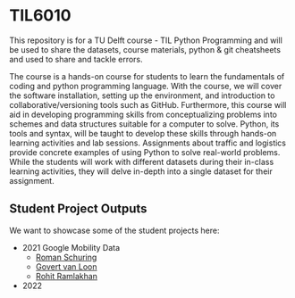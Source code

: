 # TIL6010

This repository is for a TU Delft course - TIL Python Programming and will be used to share the datasets, course materials, python & git cheatsheets and used to share and tackle errors.

The course is a hands-on course for students to learn the fundamentals of coding and python programming language. With the course, we will cover the software installation, setting up the environment, and introduction to collaborative/versioning tools such as GitHub. Furthermore, this course will aid in developing programming skills from conceptualizing problems into schemes and data structures suitable for a computer to solve. Python, its tools and syntax, will be taught to develop these skills through hands-on learning activities and lab sessions. Assignments about traffic and logistics provide concrete examples of using Python to solve real-world problems. While the students will work with different datasets during their in-class learning activities, they will delve in-depth into a single dataset for their assignment.

## Student Project Outputs

We want to showcase some of the student projects here:

- 2021 Google Mobility Data
    - [Roman Schuring](docs/2021%20Roman%20Schuring.html)
    - [Govert van Loon](docs/2021%20G.P.%20van%20Loon.html)
    - [Rohit Ramlakhan](docs/2021%20Rohit%20Ramlakhan.html)
- 2022
